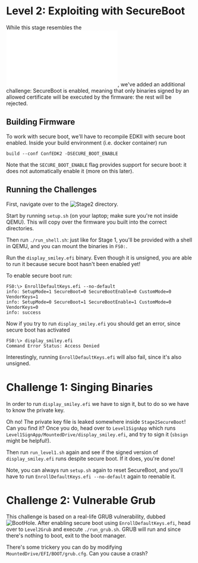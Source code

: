 # Level 2: Exploiting with SecureBoot
While this stage resembles the ![previous one](../1-efi-apps/README.md), we've added an additional challenge: SecureBoot is enabled, meaning that only binaries signed by an allowed certificate will be executed by the firmware: the rest will be rejected.

## Building Firmware
To work with secure boot, we'll have to recompile EDKII with secure boot enabled.
Inside your build environment (i.e. docker container) run

```console
build --conf ConfEDK2 -DSECURE_BOOT_ENABLE
```

Note that the `SECURE_BOOT_ENABLE` flag provides support for secure boot: it does not automatically enable it (more on this later).

## Running the Challenges
First, navigate over to the ![Stage2](../../vuln-edk2/VulnerableCode/Stage2SecureBoot/) directory.

Start by running `setup.sh` (on your laptop; make sure you're not inside QEMU).
This will copy over the firmware you built into the correct directories.

Then run `./run_shell.sh`: just like for Stage 1, you'll be provided with a shell in QEMU, and you can mount the binaries in `FS0:`.

Run the `display_smiley.efi` binary.
Even though it is unsigned, you are able to run it because secure boot hasn't been enabled yet!

To enable secure boot run: 
```console
FS0:\> EnrollDefaultKeys.efi --no-default   
info: SetupMode=1 SecureBoot=0 SecureBootEnable=0 CustomMode=0 VendorKeys=1
info: SetupMode=0 SecureBoot=1 SecureBootEnable=1 CustomMode=0 VendorKeys=0
info: success
```

Now if you try to run `display_smiley.efi` you should get an error, since secure boot has activated
```console
FS0:\> display_smiley.efi
Command Error Status: Access Denied
```

Interestingly, running `EnrollDefaultKeys.efi` will also fail, since it's also unsigned.


# Challenge 1: Singing Binaries
In order to run `display_smiley.efi` we have to sign it, but to do so we have to know the private key.

Oh no! The private key file is leaked somewhere inside `Stage2SecureBoot`! Can you find it?
Once you do, head over to `Level1SignApp` which runs `Level1SignApp/MountedDrive/display_smiley.efi`, and try to sign it (`sbsign` might be helpful!).

Then run `run_level1.sh` again and see if the signed version of `display_smiley.efi` runs despite secure boot.
If it does, you're done!

Note, you can always run `setup.sh` again to reset SecureBoot, and you'll have to run `EnrollDefaultKeys.efi --no-default` again to reenable it.

# Challenge 2: Vulnerable Grub
This challenge is based on a real-life GRUB vulnerability, dubbed ![BootHole](https://eclypsium.com/blog/theres-a-hole-in-the-boot/).
After enabling secure boot using `EnrollDefaultKeys.efi`, head over to `Level2Grub` and execute `./run_grub.sh`.
GRUB will run and since there's nothing to boot, exit to the boot manager.

There's some trickery you can do by modifying `MountedDrive/EFI/BOOT/grub.cfg`.
Can you cause a crash?
